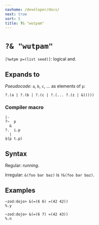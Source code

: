 ```yaml
---
navhome: /developer/docs/
next: true
sort: 5
title: ?& "wutpam"
---
```


# `?& "wutpam"`

`[%wtpm p=(list seed)]`: logical and.

## Expands to

*Pseudocode*: `a`, `b`, `c`, ... as elements of `p`:

```
?.(a | ?.(b | ?.(c | ?.(... ?.(z | &)))))
```

### Compiler macro

```
|-
?~  p
  &
?.  i.p
  |
$(p t.p)
```

## Syntax

Regular: *running*.

Irregular: `&(foo bar baz)` is `?&(foo bar baz)`.

## Examples

```
~zod:dojo> &(=(6 6) =(42 42))
%.y

~zod:dojo> &(=(6 7) =(42 43))
%.n
```
